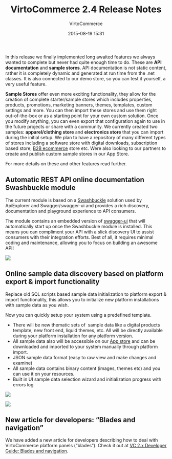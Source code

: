 ﻿---
author: VirtoCommerce
category: release
date: 2015-08-19 15:31
excerpt: In this release we finally implemented long awaited features we always wanted to complete but never had quite enough time to do.
permalink: blog/virtocommerce-2-4-release-notes
tags: [announcements, azure, ecommerce, enterprise-ecommerce, features, open-source, platform]
title: "VirtoCommerce 2.4 Release Notes"
---
In this release we finally implemented long awaited features we always wanted to complete but never had quite enough time to do. These are **API documentation** and **sample stores**. API documentation is not static content, rather it is completely dynamic and generated at run time from the .net classes. It is also connected to our demo store, so you can test it yourself, a very useful feature.

**Sample Stores** offer even more exciting functionality, they allow for the creation of complete starter/sample stores which includes properties, products, promotions, marketing banners, themes, templates, custom settings and more. You can then import these stores and use them right out-of-the-box or as a starting point for your own custom solution. Once you modify anything, you can even export that configuration again to use in the future projects or share with a community. We currently created two samples: **apparel/clothing store** and **electronics store** that you can import during the initial setup. We plan to have a repository of many different types of stores including a software store with digital downloads, subscription based store, <a href="https://virtocommerce.com/b2b-ecommerce-platform" target="_blank">B2B ecommerce</a> store etc. Were also looking to our partners to create and publish custom sample stores in our App Store.

For more details on these and other features read further.

## Automatic REST API online documentation Swashbuckle module

The current module is based on a <a href="https://github.com/domaindrivendev/Swashbuckle" rel="nofollow">Swashbuckle</a> solution used by ApiExplorer and Swagger/swagger-ui and provides a rich discovery, documentation and playground experience to API consumers.

The module contains an embedded version of <a href="https://github.com/swagger-api/swagger-ui" rel="nofollow">swagger-ui</a> that will automatically start up once the Swashbuckle module is installed. This means you can compliment your API with a slick discovery UI to assist consumers with their integration efforts. Best of all, it requires minimal coding and maintenance, allowing you to focus on building an awesome API!

![](assets/images/blog/2-4-pic.png)

## Online sample data discovery based on platform export &amp; import functionality

Replace old SQL scripts based sample data initialization to platform export &amp; import functionality, this allows you to initialize new platform installations with sample data as you wish.

Now you can quickly setup your system using a predefined template.

* There will be new thematic sets of  sample data like a digital products template, new front end, liquid themes, etc. All will be directly available during your platform installation for any platform version.
* All sample data also will be accessible on our <a href="https://virtocommerce.com/apps">App store</a> and can be downloaded and imported to your system manually through platform import.
* JSON sample data format (easy to raw view and make changes and examine)
* All sample data contains binary content (images, themes etc) and you can use it on your resources.
* Built in UI sample data selection wizard and initialization progress with errors log

![](assets/images/blog/sample-data-wizard.png)

![](assets/images/blog/2-4-pic2.png)

## New article for developers: “Blades and navigation”

We have added a new article for developers describing how to deal with VirtoCommerce platform panels (“blades”). Check it out at [VC 2.x Developer Guide: Blades and navigation](docs/vc2devguide/working-with-platform-manager/basic-functions/blades-and-navigation).
